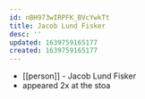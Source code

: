 ```yaml
---
id: nBH973wIRPFK_BVcYwkTt
title: Jacob Lund Fisker
desc: ''
updated: 1639759165177
created: 1639759165177
---
```



- [[person]] - Jacob Lund Fisker
- appeared 2x at the stoa
